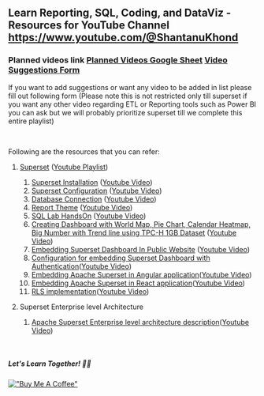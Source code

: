 ﻿## Learn Reporting, SQL, Coding, and DataViz - Resources for YouTube Channel https://www.youtube.com/@ShantanuKhond

### Planned videos link [Planned Videos Google Sheet](https://docs.google.com/spreadsheets/d/1k9TS0UxWWzKnZr_SvLsT_cnZm_UaMDvU2AEjU71DAZs/edit?usp=sharing) [Video Suggestions Form](https://forms.gle/ubofiGM9YQTuZ6nQ6)

If you want to add suggestions or want any video to be added in list please fill out following form (Please note this is not restricted only till superset if you want any other video regarding ETL or Reporting tools such as Power BI you can ask but we will probably prioritize superset till we complete this entire playlist)



&nbsp;
&nbsp;
&nbsp;

Following are the resources that you can refer:
1.  [Superset](/) ([Youtube Playlist](https://www.youtube.com/playlist?list=PLH1gsHiD7JxiqIz88CGywds8jSMUEMcs6))
    1.  [Superset Installation](Superset/installation/README.md) ([Youtube Video](https://youtu.be/IP14ArymP08?si=oZ7fqrU__25Hg_rq))
    2.  [Superset Configuration](Superset/Configuration/README.md) ([Youtube Video](https://youtu.be/UlvYMNOVZbA))
    3.  [Database Connection](Superset/Database%20Connections/README.md) ([Youtube Video](https://youtu.be/oemEAZWcpf8))
    4.  [Report Theme](Superset/Report%20Theme/README.md) ([Youtube Video](https://youtu.be/tMp-65MyuU8))
    5.  [SQL Lab HandsOn](Superset/World%20Population%20Reporting/README.md) ([Youtube Video](https://youtu.be/NxhJUt_cY30))
    6.  [Creating Dashboard with World Map, Pie Chart, Calendar Heatmap, Big Number with Trend line using TPC-H 1GB Dataset](Superset/TPC-H%20Dataset%20Reporting/README.md) ([Youtube Video](https://youtu.be/vA7wJNRUoEc))
    7.  [Embedding Superset Dashboard In Public Website](./Superset/Embedding%20Superset/Public%20Website/README.MD) ([Youtube Video](https://youtu.be/SU0JyAgvucA))
    8.  [Configuration for embedding Superset Dashboard with Authentication](./Superset/Embedding%20Superset/With%20Authentication/README.md)([Youtube Video](https://youtu.be/SU0JyAgvucA))
    9.  [Embedding Apache Superset in Angular application](./Superset/Embedding%20Superset/With%20Authentication/README.md)([Youtube Video](https://youtu.be/Idy22o_vD0I))
    9.  [Embedding Apache Superset in React application](./Superset/Embedding%20Superset/With%20Authentication/README.md)([Youtube Video](https://youtu.be/rlv7Rtrtyjw))
    10. [RLS implementation](./Superset/Row%20Level%20Security/README.md)([Youtube Video]())
    
2. Superset Enterprise level Architecture
    1. [Apache Superset Enterprise level architecture description](./Superset/Superset%20Enterprise%20Architecture/README.md)([Youtube Video](https://youtu.be/M4hoGtyRvKk))
    

&nbsp;
&nbsp;
&nbsp;
&nbsp;

##### Let's Learn Together! 📖😊


[!["Buy Me A Coffee"](https://www.buymeacoffee.com/assets/img/custom_images/orange_img.png)](https://www.buymeacoffee.com/shantanukhond)
